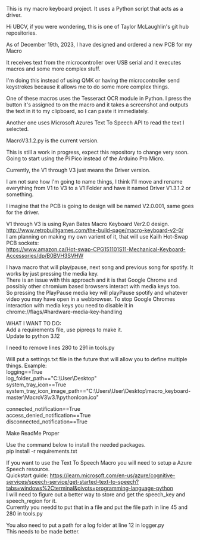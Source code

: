 This is my macro keyboard project. It uses a Python script that acts as a driver.

Hi UBCV, if  you were wondering, this is one of Taylor McLaughlin's git hub repositories.

As of December 19th, 2023, I have designed and ordered a new PCB for my Macro

It receives text from the microcontroller over USB serial and it executes macros and some more complex stuff.

I'm doing this instead of using QMK or having the microcontroller send keystrokes because it allows me to do some more complex things.

One of these macros uses the Tesseract OCR module in Python. I press the button it's assigned to on the macro and it takes a screenshot and outputs the text in it to my clipboard, so I can paste it immediately.

Another one uses Microsoft Azures Text To Speech API to read the text I selected.

MacroV3.1.2.py is the current version.

This is still a work in progress, expect this repository to change very soon. Going to start using the Pi Pico instead of the Arduino Pro Micro.

Currently, the V1 through V3 just means the Driver version.	

I am not sure how I'm going to name things, I think I'll move and rename everything from V1 to V3 to a V1 Folder and have it named Driver V1.3.1.2 or something.	

I imagine that the PCB is going to design will be named V2.0.001, same goes for the driver.	

V1 through V3 is using Ryan Bates Macro Keyboard Ver2.0 design.  
http://www.retrobuiltgames.com/the-build-page/macro-keyboard-v2-0/  
I am planning on making my own varient of it, that will use Kailh Hot-Swap PCB sockets:   
https://www.amazon.ca/Hot-swap-CPG151101S11-Mechanical-Keyboard-Accessories/dp/B0BVH3SVHW   

I hava macro that will play/pause, next song and previous song for spotify. It works by just pressing the media key.    
There is an issue with this approach and it is that Google Chrome and possibly other chromium based browsers interact with media keys too.  
So pressing the PlayPause media key will playPause spotify and whatever video you may have open in a webbrowser. To stop Google Chromes interaction with media keys 
you need to disable it in chrome://flags/#hardware-media-key-handling

WHAT I WANT TO DO:  
Add a requirements file, use pipreqs to make it.  
Update to python 3.12

I need to remove lines 280 to 291 in tools.py

Will put a settings.txt file in the future that will allow you to define multiple things. 
Example:  
  logging==True   
  log_folder_path=="C:\User\Desktop"  
  system_tray_icon==True  
  system_tray_icon_image_path=="C:\Users\User\Desktop\macro_keyboard-master\MacroV3\v3.1\pythonIcon.ico"  

  connected_notification==True  
  access_denied_notification==True  
  disconnected_notification==True 

Make ReadMe Proper


Use the command below to install the needed packages.   
pip install -r requirements.txt

If you want to use the Text To Speech Macro you will need to setup a Azure Speech resource.   
Quickstart guide: https://learn.microsoft.com/en-us/azure/cognitive-services/speech-service/get-started-text-to-speech?tabs=windows%2Cterminal&pivots=programming-language-python   
I will need to figure out a better way to store and get the speech_key and speech_region for it.    
Currently you needd to put that in a file and put the file path in line 45 and 280 in tools.py    

You also need to put a path for a log folder at line 12 in logger.py    
This needs to be made better. 

